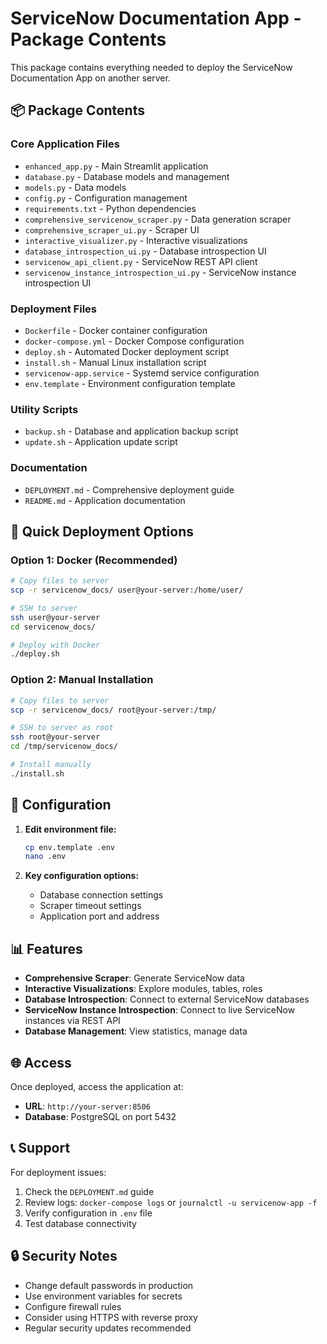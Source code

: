# ServiceNow Documentation App - Package Contents

This package contains everything needed to deploy the ServiceNow Documentation App on another server.

## 📦 Package Contents

### Core Application Files
- `enhanced_app.py` - Main Streamlit application
- `database.py` - Database models and management
- `models.py` - Data models
- `config.py` - Configuration management
- `requirements.txt` - Python dependencies
- `comprehensive_servicenow_scraper.py` - Data generation scraper
- `comprehensive_scraper_ui.py` - Scraper UI
- `interactive_visualizer.py` - Interactive visualizations
- `database_introspection_ui.py` - Database introspection UI
- `servicenow_api_client.py` - ServiceNow REST API client
- `servicenow_instance_introspection_ui.py` - ServiceNow instance introspection UI

### Deployment Files
- `Dockerfile` - Docker container configuration
- `docker-compose.yml` - Docker Compose configuration
- `deploy.sh` - Automated Docker deployment script
- `install.sh` - Manual Linux installation script
- `servicenow-app.service` - Systemd service configuration
- `env.template` - Environment configuration template

### Utility Scripts
- `backup.sh` - Database and application backup script
- `update.sh` - Application update script

### Documentation
- `DEPLOYMENT.md` - Comprehensive deployment guide
- `README.md` - Application documentation

## 🚀 Quick Deployment Options

### Option 1: Docker (Recommended)
```bash
# Copy files to server
scp -r servicenow_docs/ user@your-server:/home/user/

# SSH to server
ssh user@your-server
cd servicenow_docs/

# Deploy with Docker
./deploy.sh
```

### Option 2: Manual Installation
```bash
# Copy files to server
scp -r servicenow_docs/ root@your-server:/tmp/

# SSH to server as root
ssh root@your-server
cd /tmp/servicenow_docs/

# Install manually
./install.sh
```

## 🔧 Configuration

1. **Edit environment file:**
   ```bash
   cp env.template .env
   nano .env
   ```

2. **Key configuration options:**
   - Database connection settings
   - Scraper timeout settings
   - Application port and address

## 📊 Features

- **Comprehensive Scraper**: Generate ServiceNow data
- **Interactive Visualizations**: Explore modules, tables, roles
- **Database Introspection**: Connect to external ServiceNow databases
- **ServiceNow Instance Introspection**: Connect to live ServiceNow instances via REST API
- **Database Management**: View statistics, manage data

## 🌐 Access

Once deployed, access the application at:
- **URL**: `http://your-server:8506`
- **Database**: PostgreSQL on port 5432

## 📞 Support

For deployment issues:
1. Check the `DEPLOYMENT.md` guide
2. Review logs: `docker-compose logs` or `journalctl -u servicenow-app -f`
3. Verify configuration in `.env` file
4. Test database connectivity

## 🔒 Security Notes

- Change default passwords in production
- Use environment variables for secrets
- Configure firewall rules
- Consider using HTTPS with reverse proxy
- Regular security updates recommended
